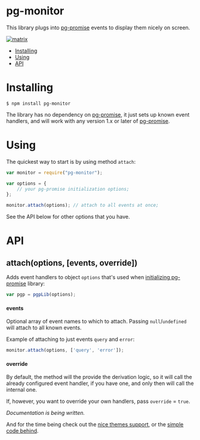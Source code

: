 pg-monitor
===========

This library plugs into [pg-promise] events to display them nicely on screen.

[![matrix](http://s2.postimg.org/4hgqhkzih/matrix.gif)](http://s2.postimg.org/4hgqhkzih/matrix.gif)

* [Installing](#installing)
* [Using](#using)
* [API](#api)

# Installing
```
$ npm install pg-monitor
```

The library has no dependency on [pg-promise], it just sets up known event handlers,
and will work with any version 1.x or later of [pg-promise].

# Using

The quickest way to start is by using method `attach`:
```javascript
var monitor = require("pg-monitor");

var options = {
    // your pg-promise initialization options;
};

monitor.attach(options); // attach to all events at once;
```

See the API below for other options that you have.

# API

## attach(options, [events, override])

Adds event handlers to object `options` that's used when [initializing pg-promise](https://github.com/vitaly-t/pg-promise#2-initializing) library:
```javascript
var pgp = pgpLib(options);
```

#### events

Optional array of event names to which to attach. Passing `null`/`undefined` will attach
to all known events.

Example of attaching to just events `query` and `error`:
```javascript
monitor.attach(options, ['query', 'error']);
```

#### override

By default, the method will the provide the derivation logic, so it will call the already configured
event handler, if you have one, and only then will call the internal one.

If, however, you want to override your own handlers, pass `override` = `true`.

*Documentation is being written.*

And for the time being check out the [nice themes support](https://github.com/vitaly-t/pg-monitor/wiki/Color-Themes),
or the [simple code behind](https://github.com/vitaly-t/pg-monitor/blob/master/lib/index.js).


[pg-promise]:https://github.com/vitaly-t/pg-promise
